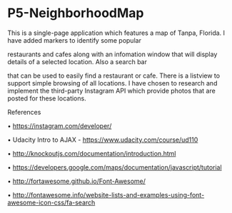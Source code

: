 # P5-NeighborhoodMap


This is a single-page application which features a map of Tanpa, Florida. I have added markers to identify some popular 

restaurants and cafes along with an infomation window that will display details of a selected location. Also a search bar 

that can be used to easily find a restaurant or cafe. There is a listview to support simple browsing of all locations. I have 
chosen to research and implement the third-party Instagram API which provide photos that are posted for these locations.

References

• https://instagram.com/developer/


• Udacity Intro to AJAX - https://www.udacity.com/course/ud110


• http://knockoutjs.com/documentation/introduction.html


• https://developers.google.com/maps/documentation/javascript/tutorial


• http://fortawesome.github.io/Font-Awesome/


• http://fontawesome.info/website-lists-and-examples-using-font-awesome-icon-css/fa-search
